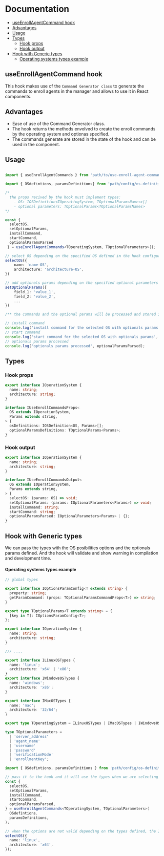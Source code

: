 # Documentation

- [useEnrollAgentCommand hook](#useenrollagentcommand-hook)
- [Advantages](#advantages)
- [Usage](#usage)
- [Types](#types)
  - [Hook props](#hook-props)
  - [Hook output](#hook-output)
- [Hook with Generic types](#hook-with-generic-types)
  - [Operating systems types example](#operating-systems-types-example)

## useEnrollAgentCommand hook

This hook makes use of the `Command Generator class` to generate the commands to enroll agents in the manager and allows to use it in React components.

## Advantages

- Ease of use of the Command Generator class.
- The hook returns the methods envolved to create the enroll commands by the operating system and optionas specified.
- The commands generate are stored in the state of the hook and can be used in the component.

## Usage

```ts

import { useEnrollAgentCommands } from 'path/to/use-enroll-agent-commands';

import { OSdefintions, paramsDefinitions} from 'path/config/os-definitions';

/*
  the props recived by the hook must implement types:
    - OS: IOSDefinition<TOperatingSystem, TOptionalParamsNames>[]
    - optional parameters: TOptionalParams<TOptionalParamsNames>
*/

const {
  selectOS,
  setOptionalParams,
  installCommand,
  startCommand,
  optionalParamsParsed
 } = useEnrollAgentCommands<TOperatingSystem, TOptionalParameters>();

// select OS depending on the specified OS defined in the hook configuration
selectOS({
    name: 'name-OS',
    architecture: 'architecture-OS',
})

// add optionals params depending on the specified optional parameters in the hook configuration
setOptionalParams({
    field_1: 'value_1',
    field_2: 'value_2',
    ...
})

/** the commands and the optional params will be processed and stored in the hook state **/

// install command
console.log('install command for the selected OS with optionals params', installCommand);
// start command
console.log('start command for the selected OS with optionals params', startCommand);
// optionals params processed
console.log('optionals params processed', optionalParamsParsed);

```

## Types

### Hook props

```ts
export interface IOperationSystem {
  name: string;
  architecture: string;
}

interface IUseEnrollCommandsProps<
  OS extends IOperationSystem,
  Params extends string,
> {
  osDefinitions: IOSDefinition<OS, Params>[];
  optionalParamsDefinitions: TOptionalParams<Params>;
}
```

### Hook output

```ts
export interface IOperationSystem {
  name: string;
  architecture: string;
}

interface IUseEnrollCommandsOutput<
  OS extends IOperationSystem,
  Params extends string,
> {
  selectOS: (params: OS) => void;
  setOptionalParams: (params: IOptionalParameters<Params>) => void;
  installCommand: string;
  startCommand: string;
  optionalParamsParsed: IOptionalParameters<Params> | {};
}
```

## Hook with Generic types

We can pass the types with the OS posibilities options and the optionals params defined.
And the hook will validate and show warning in compilation and development time.

#### Operating systems types example

```ts
// global types

export interface IOptionsParamConfig<T extends string> {
  property: string;
  getParamCommand: (props: TOptionalParamsCommandProps<T>) => string;
}

export type TOptionalParams<T extends string> = {
  [key in T]: IOptionsParamConfig<T>;
};

export interface IOperationSystem {
  name: string;
  architecture: string;
}

/// ....

export interface ILinuxOSTypes {
  name: 'linux';
  architecture: 'x64' | 'x86';
}
export interface IWindowsOSTypes {
  name: 'windows';
  architecture: 'x86';
}

export interface IMacOSTypes {
  name: 'mac';
  architecture: '32/64';
}

export type TOperatingSystem = ILinuxOSTypes | IMacOSTypes | IWindowsOSTypes;

type TOptionalParameters =
  | 'server_address'
  | 'agent_name'
  | 'username'
  | 'password'
  | 'verificationMode'
  | 'enrollmentKey';

import { OSdefintions, paramsDefinitions } from 'path/config/os-definitions';

// pass it to the hook and it will use the types when we are selecting the OS
const {
  selectOS,
  setOptionalParams,
  installCommand,
  startCommand,
  optionalParamsParsed,
} = useEnrollAgentCommands<TOperatingSystem, TOptionalParameters>(
  OSdefintions,
  paramsDefinitions,
);

// when the options are not valid depending on the types defined, the IDE will show a warning
selectOS({
  name: 'linux',
  architecture: 'x64',
});
```

